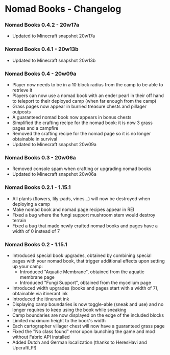 # Nomad Books - Changelog

### Nomad Books 0.4.2 - 20w17a

- Updated to Minecraft snapshot 20w17a

### Nomad Books 0.4.1 - 20w13b

- Updated to Minecraft snapshot 20w13b

### Nomad Books 0.4 - 20w09a

- Player now needs to be in a 10 block radius from the camp to be able to retrieve it
- Players can now use a nomad book with an ender pearl in their off hand to teleport to their deployed camp (when far enough from the camp)
- Grass pages now appear in burried treasure chests and pillager outposts
- A guaranteed nomad book now appears in bonus chests
- Simplified the crafting recipe for the nomad book: it is now 3 grass pages and a campfire
- Removed the crafting recipe for the nomad page so it is no longer obtainable in survival
- Updated to Minecraft snapshot 20w09a

### Nomad Books 0.3 - 20w06a

- Removed console spam when crafting or upgrading nomad books
- Updated to Minecraft snapshot 20w06a

### Nomad Books 0.2.1 - 1.15.1

- All plants (flowers, lily-pads, vines...) will now be destroyed when deploying a camp
- Make nomad book and nomad page recipes appear in REI
- Fixed a bug where the fungi support mushroom stem would destroy terrain
- Fixed a bug that made newly crafted nomad books and pages have a width of 0 instead of 7

### Nomad Books 0.2 - 1.15.1

- Introduced special book upgrades, obtained by combining special pages with your nomad book, that trigger additional effects upon setting up your camp:
  - Introduced "Aquatic Membrane", obtained from the aquatic membrane page
  - Introduced "Fungi Support", obtained from the mycelium page
- Introduced width upgrades (books and pages start with a width of 7), obtainable via itinerant ink
- Introduced the itinerant ink
- Displaying camp boundaries is now toggle-able (sneak and use) and no longer requires to keep using the book while sneaking
- Camp boundaries are now displayed on the edge of the included blocks
- Limited maximum height to the book's width
- Each cartographer villager chest will now have a guaranteed grass page
- Fixed the "No class found" error upon launching the game and mod without Fabric API installed
- Added Dutch and German localization (thanks to HeresHavi and UpcraftLP!)
